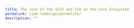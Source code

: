 ```yaml
---
title: The role of the SCCA and CCA in the Care Ecosystem
permalink: /job-redesign/permalink/
description: ""
---
```


